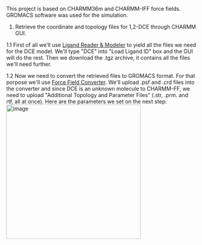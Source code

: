 This project is based on CHARMM36m and CHARMM-IFF force fields. GROMACS software was used for the simulation.

1. Retrieve the coordinate and topology files for 1,2-DCE through CHARMM GUI.

1.1 First of all we'll use [Ligand Reader & Modeler](https://www.charmm-gui.org/?doc=input/ligandrm) to yield all the files we need for the DCE model.
   We'll type "DCE" into "Load Ligand ID" box and the GUI will do the rest. Then we download the .tgz archive, it contains all the files we'll need further.

1.2 Now we need to convert the retrieved files to GROMACS format. For that porpose we'll use [Force Field Converter](https://charmm-gui.org/?doc=input/converter.ffconverter). We'll upload .psf and .crd files into the converter and since DCE is an unknown molecule to CHARMM-FF, we need to upload "Additional Topology and Parameter Files" (.str, .prm. and rtf, all at once). Here are the parameters we set on the next step: <img width="356" alt="image" src="https://github.com/user-attachments/assets/6e925830-bc85-449f-9f0b-bc2e77ece4ac">

